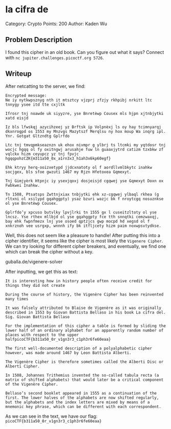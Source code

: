 # la cifra de
Category: Crypto
Points: 200
Author: Kaden Wu
## Problem Description
I found this cipher in an old book. Can you figure out what it says? Connect with `nc jupiter.challenges.picoctf.org 5726`.
## Writeup
After netcatting to the server, we find:
```
Encrypted message:
Ne iy nytkwpsznyg nth it mtsztcy vjzprj zfzjy rkhpibj nrkitt ltc tnnygy ysee itd tte cxjltk

Ifrosr tnj noawde uk siyyzre, yse Bnretèwp Cousex mls hjpn xjtnbjytki xatd eisjd

Iz bls lfwskqj azycihzeej yz Brftsk ip Volpnèxj ls oy hay tcimnyarqj dkxnrogpd os 1553 my Mnzvgs Mazytszf Merqlsu ny hox moup Wa inqrg ipl. Ynr. Gotgat Gltzndtg Gplrfdo 

Ltc tnj tmvqpmkseaznzn uk ehox nivmpr g ylbrj ts ltcmki my yqtdosr tnj wocjc hgqq ol fy oxitngwj arusahje fuw ln guaaxjytrd catizm tzxbkw zf vqlckx hizm ceyupcz yz tnj fpvjc hgqqpohzCZK{m311a50_0x_a1rn3x3_h1ah3x6kp60egf}

Ehk ktryy herq-ooizxetypd jjdcxnatoty ol f aordllvmlbkytc inahkw socjgex, bls sfoe gwzuti 1467 my Rjzn Hfetoxea Gqmexyt.

Tnj Gimjyèrk Htpnjc iy ysexjqoxj dosjeisjd cgqwej yse Gqmexyt Doxn ox Fwbkwei Inahkw.

Tn 1508, Ptsatsps Zwttnjxiax tnbjytki ehk xz-cgqwej ylbaql rkhea (g rltxni ol xsilypd gqahggpty) ysaz bzuri wazjc bk f nroytcgq nosuznkse ol yse Bnretèwp Cousex.

Gplrfdo’y xpcuso butvlky lpvjlrki tn 1555 gx l cuseitzltoty ol yse lncsz. Yse rthex mllbjd ol yse gqahggpty fce tth snnqtki cemzwaxqj, bay ehk fwpnfmezx lnj yse osoed qptzjcs gwp mocpd hd xegsd ol f xnkrznoh vee usrgxp, wnnnh ify bk itfljcety hizm paim noxwpsvtydkse.
```
Well, this does not seem like a pleasure to handle!
After putting this into a cipher identifier, it seems like the cipher is most likely the `Vigenere Cipher`. We can try looking for different cipher breakers, and eventually, we find one which can break the cipher without a key.

guballa.de/vigenere-solver

After inputting, we get this as text:
```
It is interesting how in history people often receive credit for things they did not create

During the course of history, the Vigenère Cipher has been reinvented many times

It was falsely attributed to Blaise de Vigenère as it was originally described in 1553 by Giovan Battista Bellaso in his book La cifra del. Sig. Giovan Battista Bellaso 

For the implementation of this cipher a table is formed by sliding the lower half of an ordinary alphabet for an apparently random number of places with respect to the upper halfpicoCTF{b311a50_0r_v1gn3r3_c1ph3r6fe60eaa}

The first well-documented description of a polyalphabetic cipher however, was made around 1467 by Leon Battista Alberti.

The Vigenère Cipher is therefore sometimes called the Alberti Disc or Alberti Cipher.

In 1508, Johannes Trithemius invented the so-called tabula recta (a matrix of shifted alphabets) that would later be a critical component of the Vigenère Cipher.

Bellaso’s second booklet appeared in 1555 as a continuation of the first. The lower halves of the alphabets are now shifted regularly, but the alphabets and the index letters are mixed by means of a mnemonic key phrase, which can be different with each correspondent.
```
As we can see in the text, we have our flag:
`picoCTF{b311a50_0r_v1gn3r3_c1ph3r6fe60eaa}`
